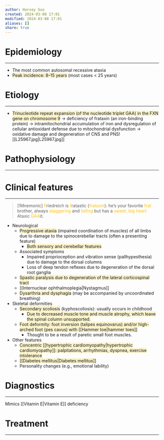```yaml
---
author: Harvey Guo
created: 2024-03-08 17:01
modified: 2024-03-08 17:01
aliases: []
share: true
---
```

# Epidemiology
---
- The most common autosomal recessive ataxia
- <span style="background:rgba(240, 200, 0, 0.2)">Peak incidence: 8–15 years</span> (most cases < 25 years)

# Etiology
---
- <span style="background:rgba(240, 200, 0, 0.2)">Trinucleotide repeat expansion (of the nucleotide triplet GAA) in the FXN gene on chromosome 9</span> → deficiency of frataxin (an iron-binding protein) → intramitochondrial accumulation of iron and dysregulation of cellular antioxidant defense due to mitochondrial dysfunction → oxidative damage and degeneration of CNS and PNS![[L25967.jpg|L25967.jpg]]

# Pathophysiology
---


# Clinical features
---
>[!Mnemonic] 
><font color="#ffc000">F</font>riedreich is <font color="#ffc000">f</font>ratastic (<font color="#ffc000">frataxin</font>): he’s your favorite <font color="#ffc000">frat</font> brother, always <font color="#ffc000">staggering</font> and <font color="#ffc000">falling</font> but has a <font color="#ffc000">sweet, big heart.</font> Ataxic <font color="#ffc000">GAA</font>it.
- Neurological
	- <span style="background:rgba(240, 200, 0, 0.2)">Progressive ataxia</span> (impaired coordination of muscles) of all limbs  due to damage to the spinocerebellar tracts (often a presenting feature)
		- <span style="background:rgba(240, 200, 0, 0.2)">Both sensory and cerebellar features</span>
	- Associated symptoms
		- Impaired proprioception and vibration sense (pallhypesthesia) due to damage to the dorsal columns
		- Loss of deep tendon reflexes due to degeneration of the dorsal root ganglia
	- <span style="background:rgba(240, 200, 0, 0.2)">Spastic paralysis due to degeneration of the lateral corticospinal tract</span>
	- [[Internuclear ophthalmoplegia|Nystagmus]]
	- <span style="background:rgba(240, 200, 0, 0.2)">Dysarthria and dysphagia</span> (may be accompanied by uncoordinated breathing)
- Skeletal deformities
	- <span style="background:rgba(240, 200, 0, 0.2)">Secondary scoliosis</span> (kyphoscoliosis): usually occurs in childhood 
		- <span style="background:rgba(240, 200, 0, 0.2)">Due to decreased muscle tone and muscle atrophy, which leave the spinal column unsupported.</span>
	- <span style="background:rgba(240, 200, 0, 0.2)">Foot deformity: foot inversion (talipes equinovarus) and/or high-arched foot (pes cavus) with [[Hammer toe|hammer toes]]</span>
		- Thought to be a result of paretic small foot muscles.
- Other features
	- <span style="background:rgba(240, 200, 0, 0.2)">Concentric [[hypertrophic cardiomyopathy|hypertrophic cardiomyopathy]]: palpitations, arrhythmias, dyspnea, exercise intolerance </span>
	- <span style="background:rgba(240, 200, 0, 0.2)">[[Diabetes mellitus|Diabetes mellitus]] </span>
	- Personality changes (e.g., emotional lability)
# Diagnostics
---
Mimics [[Vitamin E|Vitamin E]] deficiency

# Treatment
---

